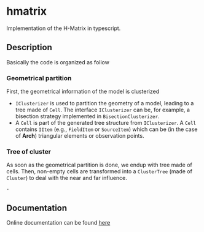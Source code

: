 # hmatrix

Implementation of the H-Matrix in typescript.

## Description
Basically the code is organized as follow
### Geometrical partition
First, the geometrical information of the model is clusterized
- `IClusterizer` is used to partition the geometry of a model, leading to a tree made of `Cell`. The interface `IClusterizer` can be, for example, a bisection strategy implemented in `BisectionClusterizer`.
- A `Cell` is part of the generated tree structure from `IClusterizer`. A `Cell` contains `IItem` (e.g., `FieldItem` or `SourceItem`) which can be (in the case of **Arch**) triangular elements or observation points.

### Tree of cluster
As soon as the geometrical partition is done, we endup with tree made of cells. Then, non-empty cells are transformed into a `ClusterTree` (made of `Cluster`) to deal with the near and far influence.

    - 

## Documentation
Online documentation can be found [here](https://youwol.github.io/hmatrix/dist/docs/modules.html)
